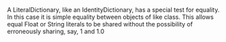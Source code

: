 A LiteralDictionary, like an IdentityDictionary, has a special test for equality.  In this case it is simple equality between objects of like class.  This allows equal Float or String literals to be shared without the possibility of erroneously sharing, say, 1 and 1.0
